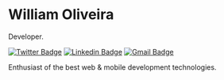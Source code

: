 # William Oliveira 

Developer.

[![Twitter Badge](https://img.shields.io/badge/-@williamolivpro-0096c7?style=flat-square&labelColor=0096c7&logo=twitter&logoColor=white&link=https://twitter.com/williamolivpro)](https://twitter.com/williamolivpro) 
[![Linkedin Badge](https://img.shields.io/badge/-William%20Oliveira-0096c7?style=flat-square&logo=Linkedin&logoColor=0096c7&link=https://www.linkedin.com/in/williamoliverpro/)](https://www.linkedin.com/in/williamoliverpro/) 
[![Gmail Badge](https://img.shields.io/badge/-williamoliverpro@gmail.com-0096c7?style=flat-square&logo=Gmail&logoColor=0096c7&link=mailto:diego.schell.f@gmail.com)](mailto:williamoliverpro@gmail.com)

Enthusiast of the best web & mobile development technologies.
